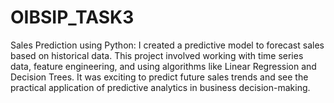 # OIBSIP_TASK3
Sales Prediction using Python: 
I created a predictive model to forecast sales based on historical data. 
This project involved working with time series data, feature engineering, and using algorithms like Linear Regression and Decision Trees. 
It was exciting to predict future sales trends and see the practical application of predictive analytics in business decision-making.
